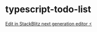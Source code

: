 # typescript-todo-list

[Edit in StackBlitz next generation editor ⚡️](https://stackblitz.com/~/github.com/Justin-L-Kratz/typescript-todo-list)